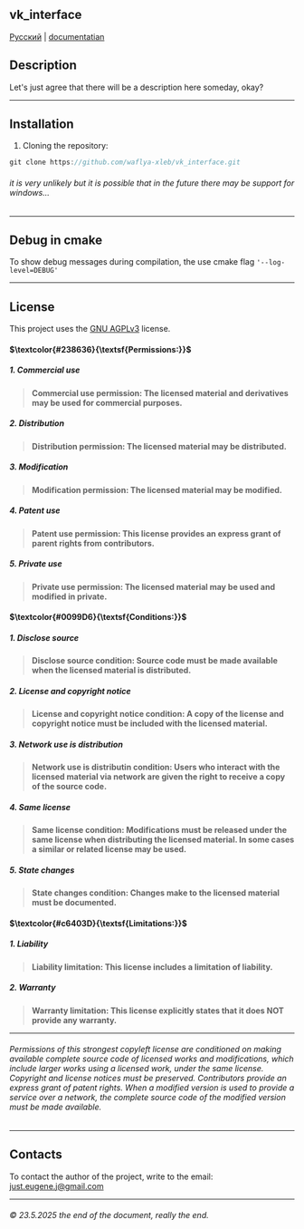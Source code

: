 ## vk_interface
[Русский](https://github.com/waflya-xleb/vk_interface/blob/main/README.ru.md) | [documentatian](https://github.com/waflya-xleb/vk_interface/blob/main/doc/documentation.txt)
## Description
Let's just agree that there will be a description here someday, okay?
___
## Installation
1. Cloning the repository:
~~~java
git clone https://github.com/waflya-xleb/vk_interface.git
~~~
###### it is very unlikely but it is possible that in the future there may be support for windows...
___
## Debug in cmake
To show debug messages during compilation, the use cmake flag `'--log-level=DEBUG'`
___
## License
This project uses the [GNU AGPLv3](https://github.com/waflya-xleb/project_layout/blob/master/LICENSE.txt) license.
#### $\textcolor{#238636}{\textsf{Permissions:}}$
##### 1. Commercial use
> **Commercial use permission: The licensed material and derivatives may be used for commercial purposes.**
##### 2. Distribution
> **Distribution permission: The licensed material may be distributed.**
##### 3. Modification
> **Modification permission: The licensed material may be modified.**
##### 4. Patent use
> **Patent use permission: This license provides an express grant of parent rights from contributors.**
##### 5. Private use
> **Private use permission: The licensed material may be used and modified in private.**
#### $\textcolor{#0099D6}{\textsf{Conditions:}}$
##### 1. Disclose source
> **Disclose source condition: Source code must be made available when the licensed material is distributed.**
##### 2. License and copyright notice
> **License and copyright notice condition: A copy of the license and copyright notice must be included with the licensed material.**
##### 3. Network use is distribution
> **Network use is distributin condition: Users who interact with the licensed material via network are given the right to receive a copy of the source code.**
##### 4. Same license
> **Same license condition: Modifications must be released under the same license when distributing the licensed material. In some cases a similar or related license may be used.**
##### 5. State changes
> **State changes condition: Changes make to the licensed material must be documented.**
#### $\textcolor{#c6403D}{\textsf{Limitations:}}$
##### 1. Liability
> **Liability limitation: This license includes a limitation of liability.**
##### 2. Warranty
> **Warranty limitation: This license explicitly states that it does NOT provide any warranty.**
___
###### Permissions of this strongest copyleft license are conditioned on making available complete source code of licensed works and modifications, which include larger works using a licensed work, under the same license. Copyright and license notices must be preserved. Contributors provide an express grant of patent rights. When a modified version is used to provide a service over a network, the complete source code of the modified version must be made available.
___
## Contacts
To contact the author of the project, write to the email: just.eugene.j@gmail.com
___
###### © 23.5.2025 the end of the document, really the end.

